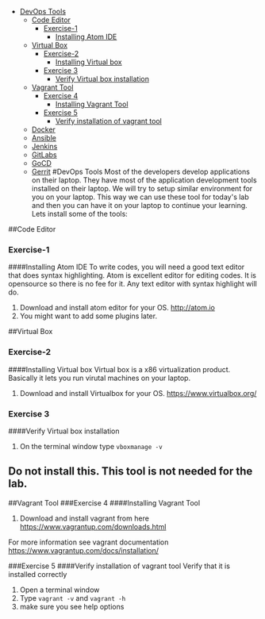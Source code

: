 
- [DevOps Tools](#)
	- [Code Editor](#code-editor)
		- [Exercise-1](#exercise-1)
			- [Installing Atom IDE](#exercise-1)
	- [Virtual Box](#)
		- [Exercise-2](#exercise-2)
			- [Installing Virtual box](#exercise-2)
		- [Exercise 3](#exercise-3)
			- [Verify Virtual box installation](#exercise-3)
	- [Vagrant Tool](#)
		- [Exercise 4](#exercise-4)
			- [Installing Vagrant Tool](#exercise-4)
		- [Exercise 5](#exercise-5)
			- [Verify installation of vagrant tool](#exercise-5)
	- [Docker](#)
	- [Ansible](#)
	- [Jenkins](#)
	- [GitLabs](#)
	- [GoCD](#)
	- [Gerrit](#)
#DevOps Tools
Most of the developers develop applications on their laptop.  They have most of the application development tools installed on their laptop. We will try to setup similar environment for you on your laptop. This way we can use these tool for today's lab and then you can have it on your laptop to continue your learning.  Lets install some of the tools:

##Code Editor
### Exercise-1
####Installing Atom IDE
To write codes, you will need a good text editor that does syntax highlighting. Atom is excellent editor for editing  codes. It is opensource so there is no fee for it.  Any text editor with syntax highlight will do.

1. Download and install atom editor for your OS.
http://atom.io
2. You might want to add some plugins later.

##Virtual Box
### Exercise-2
####Installing Virtual box
Virtual box is a x86 virtualization product.  Basically it lets you run virutal machines on your laptop.

1. Download and install Virtualbox for your OS.
    https://www.virtualbox.org/

### Exercise 3
####Verify Virtual box installation
1. On the terminal window type `vboxmanage -v`

## Do not install this. This tool is not needed for the lab.
##Vagrant Tool
###Exercise 4
####Installing Vagrant Tool
1. Download and install vagrant from here
    https://www.vagrantup.com/downloads.html

For more information see vagrant documentation
https://www.vagrantup.com/docs/installation/


###Exercise 5
####Verify installation of vagrant tool
Verify that it is installed correctly

1. Open a terminal window
2. Type `vagrant -v` and `vagrant -h`
3. make sure you see help options
